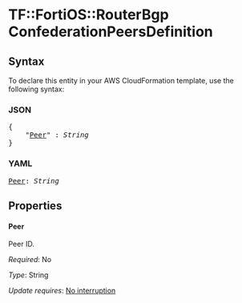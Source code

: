# TF::FortiOS::RouterBgp ConfederationPeersDefinition

## Syntax

To declare this entity in your AWS CloudFormation template, use the following syntax:

### JSON

<pre>
{
    "<a href="#peer" title="Peer">Peer</a>" : <i>String</i>
}
</pre>

### YAML

<pre>
<a href="#peer" title="Peer">Peer</a>: <i>String</i>
</pre>

## Properties

#### Peer

Peer ID.

_Required_: No

_Type_: String

_Update requires_: [No interruption](https://docs.aws.amazon.com/AWSCloudFormation/latest/UserGuide/using-cfn-updating-stacks-update-behaviors.html#update-no-interrupt)

